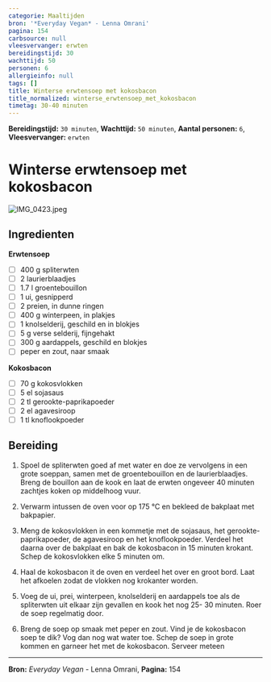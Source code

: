 ```yaml
---
categorie: Maaltijden
bron: '*Everyday Vegan* - Lenna Omrani'
pagina: 154
carbsource: null
vleesvervanger: erwten
bereidingstijd: 30
wachttijd: 50
personen: 6
allergieinfo: null
tags: []
title: Winterse erwtensoep met kokosbacon
title_normalized: winterse_erwtensoep_met_kokosbacon
timetag: 30-40 minuten
---
```

**Bereidingstijd:** ```30 minuten```, **Wachttijd:** ```50 minuten```, **Aantal personen:** ```6```, **Vleesvervanger:** ```erwten```

# Winterse erwtensoep met kokosbacon

![IMG_0423.jpeg](../../_resources/IMG_0423.jpeg)

## Ingredienten

**Erwtensoep**

- [ ] 400 g spliterwten
- [ ] 2 laurierblaadjes
- [ ] 1.7 l groentebouillon
- [ ] 1 ui, gesnipperd
- [ ] 2 preien, in dunne ringen
- [ ] 400 g winterpeen, in plakjes
- [ ] 1 knolselderij, geschild en in blokjes
- [ ] 5 g verse selderij, fijngehakt
- [ ] 300 g aardappels, geschild en blokjes
- [ ] peper en zout, naar smaak

**Kokosbacon**

- [ ] 70 g kokosvlokken
- [ ] 5 el sojasaus 
- [ ] 2 tl gerookte-paprikapoeder
- [ ] 2 el agavesiroop
- [ ] 1 tl knoflookpoeder

## Bereiding


1. Spoel de spliterwten goed af met water en doe ze vervolgens in een grote soeppan, samen met de groentebouillon en de laurierblaadjes. Breng de bouillon aan de kook en laat de erwten ongeveer 40 minuten zachtjes koken op middelhoog vuur.

2. Verwarm intussen de oven voor op 175 °C en bekleed de bakplaat met bakpapier.

3. Meng de kokosvlokken in een kommetje met de sojasaus, het gerookte-paprikapoeder, de agavesiroop en het knoflookpoeder. Verdeel het daarna over de bakplaat en bak de kokosbacon in 15 minuten krokant. Schep de kokosvlokken elke 5 minuten om.

4. Haal de kokosbacon it de oven en verdeel het over en groot bord. Laat het afkoelen zodat de vlokken nog krokanter worden.
5. Voeg de ui, prei, winterpeen, knolselderij en aardappels toe als de spliterwten uit elkaar zijn gevallen en kook het nog 25- 30 minuten. Roer de soep regelmatig door.

6. Breng de soep op smaak met peper en zout. Vind je de kokosbacon soep te dik? Vog dan nog wat water toe. Schep de soep in grote kommen en garneer het met de kokosbacon. Serveer meteen

***
**Bron:** *Everyday Vegan* - Lenna Omrani, **Pagina:** 154
